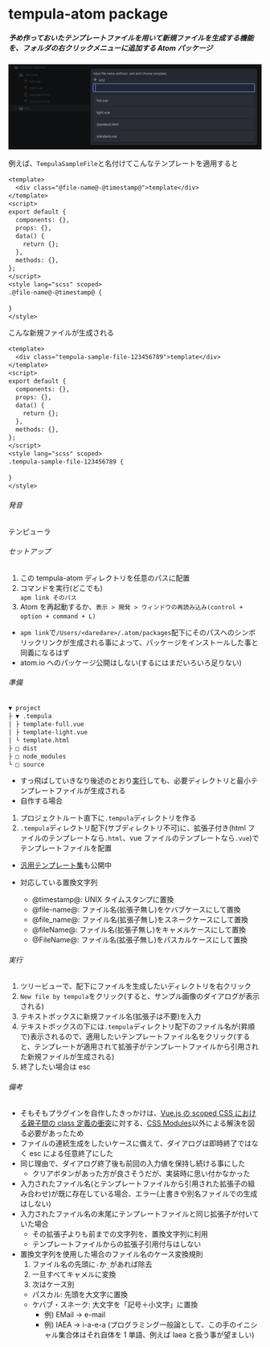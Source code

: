 # tempula-atom package

##### 予め作っておいたテンプレートファイルを用いて新規ファイルを生成する機能を、フォルダの右クリックメニューに追加する Atom パッケージ

![サンプル](./sample.png)

例えば、`TempulaSampleFile`と名付けてこんなテンプレートを適用すると

```
<template>
  <div class="@file-name@-@timestamp@">template</div>
</template>
<script>
export default {
  components: {},
  props: {},
  data() {
    return {};
  },
  methods: {},
};
</script>
<style lang="scss" scoped>
.@file-name@-@timestamp@ {

}
</style>
```

こんな新規ファイルが生成される

```
<template>
  <div class="tempula-sample-file-123456789">template</div>
</template>
<script>
export default {
  components: {},
  props: {},
  data() {
    return {};
  },
  methods: {},
};
</script>
<style lang="scss" scoped>
.tempula-sample-file-123456789 {

}
</style>
```

###### 発音

テンピューラ

###### セットアップ

1. この tempula-atom ディレクトリを任意のパスに配置
1. コマンドを実行(どこでも)  
   `apm link そのパス`
1. Atom を再起動するか、`表示 > 開発 > ウィンドウの再読み込み(control + option + command + L)`

- `apm link`で`/Users/<daredare>/.atom/packages`配下にそのパスへのシンボリックリンクが生成される事によって、パッケージをインストールした事と同義になるはず
- atom.io へのパッケージ公開はしない(するにはまだいろいろ足りない)

###### 準備

```
▼ project
├ ▼ .tempula
│ ├ template-full.vue
│ ├ template-light.vue
│ └ template.html
├ □ dist
├ □ node_modules
└ □ source
```
- すっ飛ばしていきなり後述のとおり[実行](#実行)しても、必要ディレクトリと最小テンプレートファイルが生成される
- 自作する場合
1. プロジェクトルート直下に`.tempula`ディレクトリを作る
1. `.tempula`ディレクトリ配下(サブディレクトリ不可)に、拡張子付き(html ファイルのテンプレートなら`.html`、vue ファイルのテンプレートなら`.vue`)でテンプレートファイルを配置
- [汎用テンプレート集<tempula-templates-general>](../../../tempula-templates-general)も公開中


- 対応している置換文字列
  - @timestamp@: UNIX タイムスタンプに置換
  - @file-name@: ファイル名(拡張子無し)をケバブケースにして置換
  - @file_name@: ファイル名(拡張子無し)をスネークケースにして置換
  - @fileName@: ファイル名(拡張子無し)をキャメルケースにして置換
  - @FileName@: ファイル名(拡張子無し)をパスカルケースにして置換

###### 実行

1. ツリービューで、配下にファイルを生成したいディレクトリを右クリック
1. `New file by tempula`をクリック(すると、サンプル画像のダイアログが表示される)
1. テキストボックスに新規ファイル名(拡張子は不要)を入力
1. テキストボックスの下には`.tempula`ディレクトリ配下のファイル名が(昇順で)表示されるので、適用したいテンプレートファイル名をクリック(すると、テンプレートが適用されて拡張子がテンプレートファイルから引用された新規ファイルが生成される)
1. 終了したい場合は esc

###### 備考

- そもそもプラグインを自作したきっかけは、[Vue.js の scoped CSS における親子間の class 定義の衝突](https://qiita.com/wintyo/items/dfc232255ad45fdf376f)に対する、[CSS Modules](https://qiita.com/mascii/items/3202b9e18fd4a7366ac1)以外による解決を図る必要があったため
- ファイルの連続生成をしたいケースに備えて、ダイアログは即時終了ではなく esc による任意終了にした
- 同じ理由で、ダイアログ終了後も前回の入力値を保持し続ける事にした
  - クリアボタンがあった方が良さそうだが、実装時に思い付かなかった
- 入力されたファイル名(とテンプレートファイルから引用された拡張子の組み合わせ)が既に存在している場合、エラー(上書きや別名ファイルでの生成はしない)
- 入力されたファイル名の末尾にテンプレートファイルと同じ拡張子が付いていた場合
  - その拡張子よりも前までの文字列を、置換文字列に利用
  - テンプレートファイルからの拡張子引用付与はしない
- 置換文字列を使用した場合のファイル名のケース変換規則
  1. ファイル名の先頭に`-`か`_`があれば除去
  1. 一旦すべてキャメルに変換
  1. 次はケース別
  - パスカル: 先頭を大文字に置換
  - ケバブ・スネーク: 大文字を「記号＋小文字」に置換
    - 例) EMail → e-mail
    - 例) IAEA → i-a-e-a (プログラミング一般論として、この手のイニシャル集合体はそれ自体を 1 単語、例えば Iaea と扱う事が望ましい)
